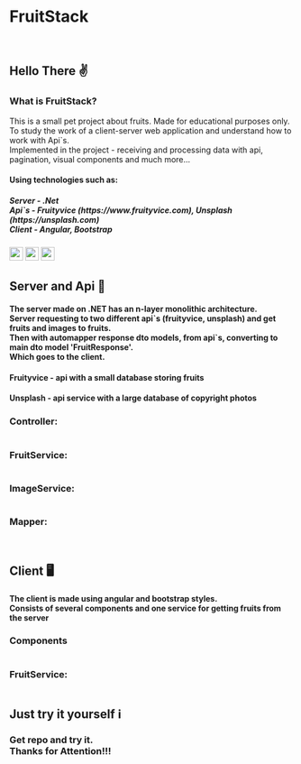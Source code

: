 # FruitStack
<div>
  <img src="https://user-images.githubusercontent.com/90128195/210262239-c4a91025-3967-4668-bc00-31d4637c17e3.png" alt="">
  <img src="https://user-images.githubusercontent.com/90128195/210262311-d5fbdb8f-efa8-4379-b021-c387e171ae80.png" alt="">
  <img src="https://user-images.githubusercontent.com/90128195/210262292-1dcb627d-bc25-4a84-9647-bb8c19be99f8.png" alt="">
  <img src="https://user-images.githubusercontent.com/90128195/210262337-81b2544c-1d7b-4e01-a415-c8e0436f78a4.png" alt="">
  <img src="https://user-images.githubusercontent.com/90128195/210270458-9d74d483-cf47-4271-a4ef-e3955078e984.png" alt="">
</div>

<h2>
  Hello There ✌️
</h2>

<h4>
  <h3>What is FruitStack?</h3>
    This is a small pet project about fruits. Made for educational purposes only.
    To study the work of a client-server web application and understand how to work with Api`s.<br>
    Implemented in the project - receiving and processing data with api, pagination, visual components and much more...
    <h4 style="margin-top="10px"">
    Using technologies such as:
    </h4>
    <h5 style="margin-top="8px"">
    Server - .Net<br>
    Api`s - Fruityvice (https://www.fruityvice.com), Unsplash (https://unsplash.com)<br>
    Client - Angular, Bootstrap<br>
    </h5>
  <div>
    <img width="24px" src="https://cdn.icon-icons.com/icons2/2699/PNG/512/angular_logo_icon_169595.png" alt="">
    <img width="24px" src="https://uxwing.com/wp-content/themes/uxwing/download/brands-and-social-media/microsoft-dot-net-icon.png" alt="">
    <img width="24px" src="https://cdn-icons-png.flaticon.com/512/5968/5968672.png" alt="">
  </div>
</h4>

<h2>
  Server and Api 🔌
</h2>

<h4>
  The server made on .NET has an n-layer monolithic architecture.<br>
  Server requesting to two different api`s (fruityvice, unsplash) and get fruits and images to fruits.<br>
  Then with automapper response dto models, from api`s, converting to main dto model 'FruitResponse'.<br>
  Which goes to the client.<br>
</h4>
<h4> Fruityvice - api with a small database storing fruits</h4>
<h4> Unsplash - api service with a large database of copyright photos</h4>
<h3>Controller:</h3>
<img width="" src="https://user-images.githubusercontent.com/90128195/210269056-07870371-f4c7-4868-bce5-5c200061169a.png" alt="">

<h3>FruitService:</h3>
<img width="" src="https://user-images.githubusercontent.com/90128195/210269228-22d16b78-5ce0-434a-9f25-6fb266280dc1.png" alt="">

<h3>ImageService:</h3>
<img width="" src="https://user-images.githubusercontent.com/90128195/210269292-13b25f76-3d09-4b9e-bde4-301dc58f2444.png" alt="">

<h3>Mapper:</h3>
<img width="" src="https://user-images.githubusercontent.com/90128195/210269362-efb434eb-a38e-45e5-a0d2-34b361812f26.png" alt="">
<img width="" src="https://user-images.githubusercontent.com/90128195/210269397-40e1e9d5-a99f-4857-85b2-34e5bbcdfe74.png" alt="">

<h2>
  Client 🖥️
</h2>
<h4>
  The client is made using angular and bootstrap styles.<br>
  Consists of several components and one service for getting fruits from the server
</h4>
<h3>Components</h3>
<img width="" src="https://user-images.githubusercontent.com/90128195/210270130-fcf85ec8-cc39-41e7-9d99-12fb7f2bb309.png" alt="">

<h3>FruitService:</h3>
<img width="" src="https://user-images.githubusercontent.com/90128195/210270173-b0fa73dd-5de1-4760-acb1-7d5b1f23ec68.png" alt="">

<h2>
  Just try it yourself ℹ️
</h2>
<h3>
  Get repo and try it.<br>
  Thanks for Attention!!!
</h3>
